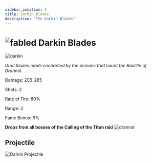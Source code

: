```yaml
---
sidebar_position: 1
title: Darkin Blades
description: "The Darkin Blades"
---
```


# ![fabled](https://cdn.discordapp.com/attachments/828314781793779742/1108582622457757706/FABLEDBAG.png) Darkin Blades

![darkin](https://cdn.discordapp.com/attachments/1118235017550778448/1187550007113560165/Darkin_Blades.png?ex=65974b21&is=6584d621&hm=02858e5f0ced71551dbe741a3f0ab05fd7c8a044dc41e9cf411ddd7f7aabbf65&)

<i>Dual blades made enchanted by the demons that haunt the Bastille of Drannol.</i>

Damage: 205-285

Shots: 2

Rate of Fire: 80%

Range: 3

Fame Bonus: 6%

**Drops from all bosses of the Calling of the Titan raid** ![drannol](https://cdn.discordapp.com/attachments/1107378591026655272/1108664279978229830/triangle_4.png)

## Projectile

![Darkin Projectile](https://cdn.discordapp.com/attachments/1160376179996496013/1170800284285554748/darkinblades.gif?ex=6591babc&is=657f45bc&hm=18134a573fcb85d8e118cf3a2096356113ea5e05be551f469c95a01ebbd99df6&)
